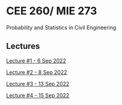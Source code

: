 # CEE 260/ MIE 273
Probability and Statistics in Civil Engineering

## Lectures

[Lecture #1 - 6 Sep 2022](https://kandread.github.io/cee260/01_introduction.html)

[Lecture #2 - 8 Sep 2022](https://kandread.github.io/cee260/02_events.html)

[Lecture #3 - 13 Sep 2022](https://kandread.github.io/cee260/03_probability.html)

[Lecture #4 - 15 Sep 2022](https://kandread.github.io/cee260/04_conditional_probability.html)
